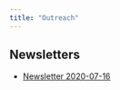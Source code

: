 ```yaml
---
title: "Outreach"
---
```


## Newsletters

* [Newsletter 2020-07-16](_posts/07-16-2020-newsletter.md)
